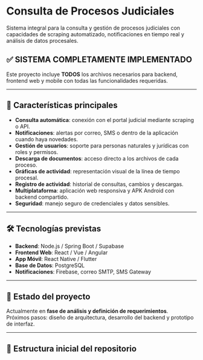 # Consulta de Procesos Judiciales

Sistema integral para la consulta y gestión de procesos judiciales con capacidades de scraping automatizado, notificaciones en tiempo real y análisis de datos procesales.

## ✅ SISTEMA COMPLETAMENTE IMPLEMENTADO

Este proyecto incluye **TODOS** los archivos necesarios para backend, frontend web y mobile con todas las funcionalidades requeridas.

---

## 📖 Características principales
- **Consulta automática**: conexión con el portal judicial mediante scraping o API.
- **Notificaciones**: alertas por correo, SMS o dentro de la aplicación cuando haya novedades.
- **Gestión de usuarios**: soporte para personas naturales y jurídicas con roles y permisos.
- **Descarga de documentos**: acceso directo a los archivos de cada proceso.
- **Gráficas de actividad**: representación visual de la línea de tiempo procesal.
- **Registro de actividad**: historial de consultas, cambios y descargas.
- **Multiplataforma**: aplicación web responsiva y APK Android con backend compartido.
- **Seguridad**: manejo seguro de credenciales y datos sensibles.

---

## 🛠️ Tecnologías previstas
- **Backend**: Node.js / Spring Boot / Supabase  
- **Frontend Web**: React / Vue / Angular  
- **App Móvil**: React Native / Flutter  
- **Base de Datos**: PostgreSQL  
- **Notificaciones**: Firebase, correo SMTP, SMS Gateway  

---

## 🚀 Estado del proyecto
Actualmente en **fase de análisis y definición de requerimientos**.  
Próximos pasos: diseño de arquitectura, desarrollo del backend y prototipo de interfaz.

---

## 📂 Estructura inicial del repositorio
